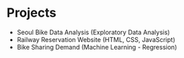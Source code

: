 # Projects
- Seoul Bike Data Analysis (Exploratory Data Analysis)
- Railway Reservation Website (HTML, CSS, JavaScript)
- Bike Sharing Demand (Machine Learning - Regression)
